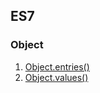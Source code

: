 
## ES7

### Object


1. [Object.entries()](https://developer.mozilla.org/zh-CN/docs/Web/JavaScript/Reference/Global_Objects/Object/entries)
2. [Object.values()](https://developer.mozilla.org/zh-CN/docs/Web/JavaScript/Reference/Global_Objects/Object/values)